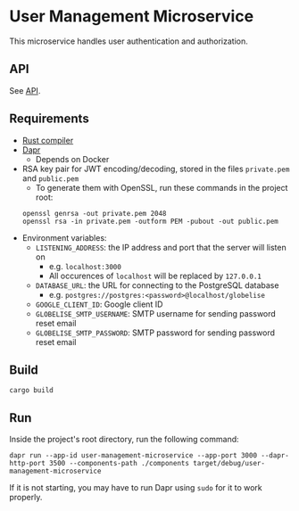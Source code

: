 # User Management Microservice
This microservice handles user authentication and authorization.

## API
See [API](API.md).

## Requirements
- [Rust compiler](https://www.rust-lang.org/tools/install)
- [Dapr](https://docs.dapr.io/getting-started/)
    - Depends on Docker
- RSA key pair for JWT encoding/decoding, stored in the files `private.pem` and `public.pem`
    - To generate them with OpenSSL, run these commands in the project root:
    ```
    openssl genrsa -out private.pem 2048
    openssl rsa -in private.pem -outform PEM -pubout -out public.pem
    ```
- Environment variables:
    - `LISTENING_ADDRESS`: the IP address and port that the server will listen on
        - e.g. `localhost:3000`
        - All occurences of `localhost` will be replaced by `127.0.0.1`
    - `DATABASE_URL`: the URL for connecting to the PostgreSQL database
        - e.g. `postgres://postgres:<password>@localhost/globelise`
    - `GOOGLE_CLIENT_ID`: Google client ID
    - `GLOBELISE_SMTP_USERNAME`: SMTP username for sending password reset email
    - `GLOBELISE_SMTP_PASSWORD`: SMTP password for sending password reset email

## Build
```
cargo build
```

## Run
Inside the project's root directory, run the following command:

```
dapr run --app-id user-management-microservice --app-port 3000 --dapr-http-port 3500 --components-path ./components target/debug/user-management-microservice
```

If it is not starting, you may have to run Dapr using `sudo` for it to work properly.
